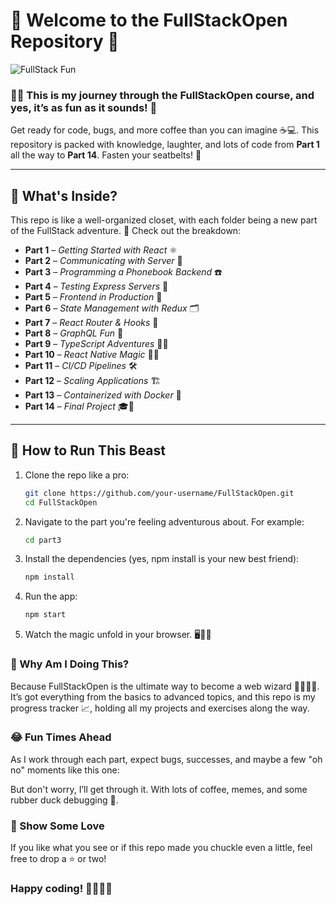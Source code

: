 # 🚀 Welcome to the **FullStackOpen** Repository 🎉

![FullStack Fun](https://media.giphy.com/media/3o7abB06u9bNzA8lu8/giphy.gif)

### 🧑‍💻 This is my journey through the **FullStackOpen** course, and yes, it’s as fun as it sounds! 💪
Get ready for code, bugs, and more coffee than you can imagine ☕💻. This repository is packed with knowledge, laughter, and lots of code from **Part 1** all the way to **Part 14**. Fasten your seatbelts! 🎢

---

## 📂 What's Inside?

This repo is like a well-organized closet, with each folder being a new part of the FullStack adventure. 🧳 Check out the breakdown:

- **Part 1** – *Getting Started with React* ⚛️
- **Part 2** – *Communicating with Server* 📡
- **Part 3** – *Programming a Phonebook Backend* ☎️
- **Part 4** – *Testing Express Servers* 🧪
- **Part 5** – *Frontend in Production* 🚢
- **Part 6** – *State Management with Redux* 🗂️
- **Part 7** – *React Router & Hooks* 🧭
- **Part 8** – *GraphQL Fun* 🔮
- **Part 9** – *TypeScript Adventures* 🧙‍♂️
- **Part 10** – *React Native Magic* 📱✨
- **Part 11** – *CI/CD Pipelines* 🛠️
- **Part 12** – *Scaling Applications* 🏗️
- **Part 13** – *Containerized with Docker* 🐳
- **Part 14** – *Final Project* 🎓🎉

---

## 🚀 How to Run This Beast

1. Clone the repo like a pro:
   ```bash
   git clone https://github.com/your-username/FullStackOpen.git
   cd FullStackOpen

2. Navigate to the part you're feeling adventurous about. For example:
    ```bash
    cd part3

3. Install the dependencies (yes, npm install is your new best friend):
    ```bash
    npm install

4. Run the app:
    ```bash
    npm start

5. Watch the magic unfold in your browser. 🖥️🎩✨

### 🤔 Why Am I Doing This?
Because FullStackOpen is the ultimate way to become a web wizard 🧙‍♀️🧙‍♂️. It’s got everything from the basics to advanced topics, and this repo is my progress tracker 📈, holding all my projects and exercises along the way.

### 😂 Fun Times Ahead
As I work through each part, expect bugs, successes, and maybe a few "oh no" moments like this one:


But don't worry, I’ll get through it. With lots of coffee, memes, and some rubber duck debugging 🦆.

### 📸 Show Some Love
If you like what you see or if this repo made you chuckle even a little, feel free to drop a ⭐️ or two!


### Happy coding! 👨‍💻👩‍💻
